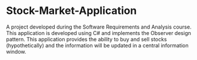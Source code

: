 Stock-Market-Application
========================

A project developed during the Software Requirements and Analysis course. This application is developed using C# and implements the Observer design pattern. This application provides the ability to buy and sell stocks (hypothetically) and the information will be updated in a central information window.
